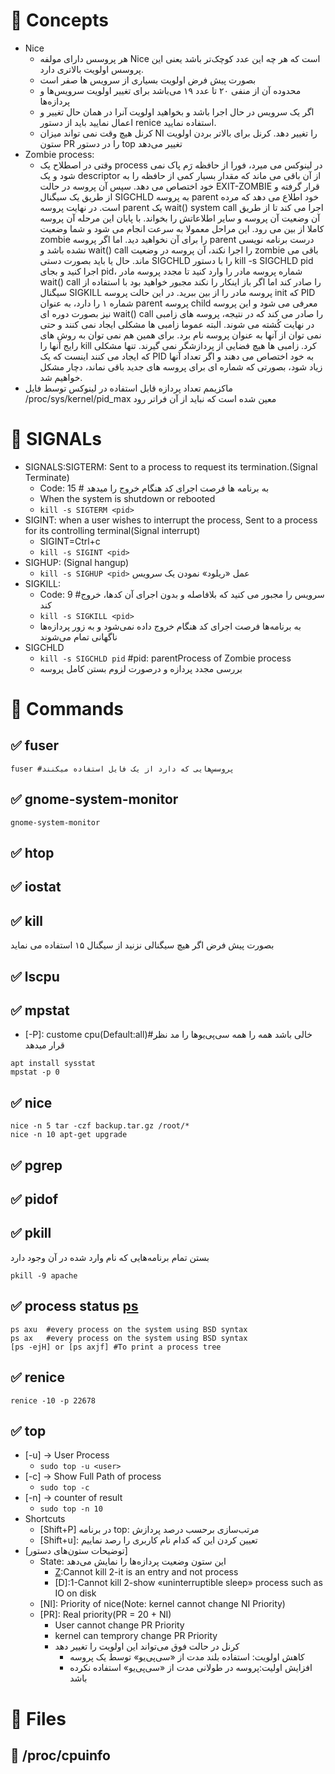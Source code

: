 # 📍️ Concepts

* Nice
    * هر پروسس دارای مولفه Nice است که هر چه این عدد کوچک‌تر باشد یعنی این پروسس اولویت بالاتری دارد.
    * بصورت پیش فرض اولویت بسیاری از سرویس ها صفر است
    * محدوده آن از منفی ۲۰ تا عدد ۱۹ می‌باشد برای تغییر اولویت سرویس‌ها و پردازه‌ها
    * اگر یک سرویس در حال اجرا باشد و بخواهید اولویت آنرا در همان حال تغییر و اعمال نمایید باید از دستور renice استفاده نمایید.
    * کرنل هیچ وقت نمی تواند میزان NI را تغییر دهد. کرنل برای بالاتر بردن اولویت ستون PR را در دستور top تغییر می‌دهد
* Zombie process:
    * وقتی در اصطلاح یک process در لینوکس می میرد، فورا از حافظه رَم پاک نمی شود و یک descriptor از آن باقی می ماند که مقدار بسیار کمی از حافظه را به خود اختصاص می دهد. سپس آن پروسه در حالت EXIT-ZOMBIE قرار گرفته و از طریق یک سیگنال SIGCHLD به پروسه parent خود اطلاع می دهد که مرده است. در نهایت پروسه parent یک wait() system call اجرا می کند تا از
      طریق آن وضعیت آن پروسه و سایر اطلاعاتش را بخواند. با پایان این مرحله آن پروسه کاملا از بین می رود. این مراحل معمولا به سرعت انجام می شود و شما وضعیت zombie را برای آن نخواهید دید. اما اگر پروسه parent درست برنامه نویسی نشده باشد و wait() call را اجرا نکند، آن پروسه در وضعیت zombie باقی می ماند. حال یا باید بصورت دستی SIGCHLD را با دستور kill
      -s SIGCHLD pid اجرا کنید و بجای pid، شماره پروسه مادر را وارد کنید تا مجدد پروسه مادر wait() call را صادر کند اما اگر باز اینکار را نکند مجبور خواهید بود با استفاده از سیگنال SIGKILL پروسه مادر را از بین ببرید. در این حالت پروسه init که PID شماره ۱ را دارد، به عنوان parent پروسه child معرفی می شود و این پروسه نیز بصورت دوره ای wait() call را
      صادر می کند که در نتیجه، پروسه های زامبی در نهایت کُشته می شوند. البته عموما زامبی ها مشکلی ایجاد نمی کنند و حتی نمی توان از آنها به عنوان پروسه نام برد. برای همین هم نمی توان به روش های رایج آنها را kill کرد. زامبی ها هیچ فضایی از پردازشگر نمی گیرند. تنها مشکلی که ایجاد می کنند اینست که یک PID به خود اختصاص می دهند و اگر تعداد آنها زیاد شود،
      بصورتی که شماره ای برای پروسه های جدید باقی نماند، دچار مشکل خواهیم شد.
* ماکزیمم تعداد پردازه قابل استفاده در لینوکس توسط فایل /proc/sys/kernel/pid_max معین شده است که نباید از آن فراتر رود

# 📍️ SIGNALs

* SIGNALS:SIGTERM: Sent to a process to request its termination.(Signal Terminate)
    * Code: 15 # به برنامه ها فرصت اجرای کد هنگام خروج را میدهد
    * When the system is shutdown or rebooted
    * `kill -s SIGTERM <pid>`
* SIGINT: when a user wishes to interrupt the process, Sent to a process for its controlling terminal(Signal interrupt)
    * SIGINT=Ctrl+c
    * `kill -s SIGINT <pid>`
* SIGHUP: (Signal hangup)
    * `kill -s SIGHUP <pid>` عمل «ریلود» نمودن یک سرویس
* SIGKILL:
    * Code: 9 #سرویس را مجبور می کنید که بلافاصله و بدون اجرای آن کدها، خروج کند
    * `kill -s SIGKILL <pid>`
    * به برنامه‌ها فرصت اجرای کد هنگام خروج داده نمی‌شود و به زور پردازه‌ها ناگهانی تمام می‌شوند
* SIGCHLD
    * `kill -s SIGCHLD pid` #pid: parentProcess of Zombie process
    * بررسی مجدد پردازه و درصورت لزوم بستن کامل پروسه

# 📍️ Commands

## ✅️ fuser

```shell
fuser #پروسس‌هایی که دارد از یک فایل استفاده میکنند

```

## ✅️ gnome-system-monitor

```shell
gnome-system-monitor
```

## ✅️ htop

## ✅️ iostat

## ✅️ kill

بصورت پیش فرض اگر هیچ سیگنالی نزنید از سیگنال ۱۵ استفاده می نماید

## ✅️ lscpu

## ✅️ mpstat

* [-P]: custome cpu(Default:all)#خالی باشد همه را همه سی‌پی‌یو‌ها را مد نظر قرار میدهد

```shell
apt install sysstat
mpstat -p 0 
```

## ✅️ nice

```shell
nice -n 5 tar -czf backup.tar.gz /root/*
nice -n 10 apt-get upgrade

```

## ✅️ pgrep

## ✅️ pidof

## ✅️ pkill

بستن تمام برنامه‌هایی که نام وارد شده در آن وجود دارد

```shell
pkill -9 apache
```

## ✅️ process status [ps](https://parsdev.com/blog/linux-ps-aux-command)

```shell
ps axu  #every process on the system using BSD syntax 
ps ax   #every process on the system using BSD syntax
[ps -ejH] or [ps axjf] #To print a process tree
```

## ✅️ renice

```shell
renice -10 -p 22678
```

## ✅️ top

* [-u] → User Process
    * `sudo top -u <user>`
* [-c] → Show Full Path of process
    * `sudo top -c`
* [-n] → counter of result
    * `sudo top -n 10`
* Shortcuts
    * [Shift+P] در برنامه top: مرتب‌سازی برحسب درصد پردازش
    * [Shift+u]: تعیین کردن این که کدام نام کاربری را رصد نماییم
* [توضیحات ستون‌های دستور]
    * State: این ستون وضعیت پردازه‌ها را نمایش می‌دهد
        * [Z](Zombie):Cannot kill 2-it is an entry and not process
        * [D]:1-Cannot kill 2-show «uninterruptible sleep» process such as IO on disk
    * [NI]: Priority of nice(Note: kernel cannot change NI Priority)
    * [PR]: Real priority(PR = 20 + NI)
        * User cannot change PR Priority
        * kernel can temprory change PR Priority
        * کرنل در حالت فوق می‌تواند این اولویت را تغییر دهد
            * کاهش اولویت: استفاده بلند مدت از «سی‌پی‌یو» توسط یک پروسه
            * افزایش اولیت:پروسه در طولانی مدت از «سی‌پی‌یو» استفاده نکرده باشد

# 📍️ Files

## 📌️ /proc/cpuinfo